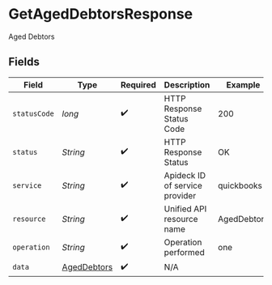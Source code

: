 # GetAgedDebtorsResponse

Aged Debtors


## Fields

| Field                                                 | Type                                                  | Required                                              | Description                                           | Example                                               |
| ----------------------------------------------------- | ----------------------------------------------------- | ----------------------------------------------------- | ----------------------------------------------------- | ----------------------------------------------------- |
| `statusCode`                                          | *long*                                                | :heavy_check_mark:                                    | HTTP Response Status Code                             | 200                                                   |
| `status`                                              | *String*                                              | :heavy_check_mark:                                    | HTTP Response Status                                  | OK                                                    |
| `service`                                             | *String*                                              | :heavy_check_mark:                                    | Apideck ID of service provider                        | quickbooks                                            |
| `resource`                                            | *String*                                              | :heavy_check_mark:                                    | Unified API resource name                             | AgedDebtors                                           |
| `operation`                                           | *String*                                              | :heavy_check_mark:                                    | Operation performed                                   | one                                                   |
| `data`                                                | [AgedDebtors](../../models/components/AgedDebtors.md) | :heavy_check_mark:                                    | N/A                                                   |                                                       |